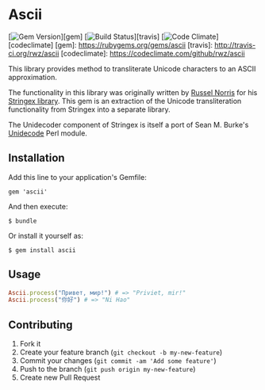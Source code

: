 # Ascii
[![Gem Version](https://img.shields.io/gem/v/ascii.svg)][gem]
[![Build Status](https://img.shields.io/travis/rwz/ascii.svg)][travis]
[![Code Climate](https://img.shields.io/codeclimate/github/rwz/ascii.svg)][codeclimate]
[gem]: https://rubygems.org/gems/ascii
[travis]: http://travis-ci.org/rwz/ascii
[codeclimate]: https://codeclimate.com/github/rwz/ascii

This library provides method to transliterate Unicode characters to an ASCII
approximation.

The functionality in this library was originally written by [Russel Norris](http://github.com/rsl)
for his [Stringex library](http://github.com/rsl/stringex). This gem is an
extraction of the Unicode transliteration functionality from Stringex into a
separate library.

The Unidecoder component of Stringex is itself a port of Sean M. Burke's
[Unidecode](http://search.cpan.org/dist/Text-Unidecode/lib/Text/Unidecode.pm)
Perl module.

## Installation

Add this line to your application's Gemfile:

    gem 'ascii'

And then execute:

    $ bundle

Or install it yourself as:

    $ gem install ascii

## Usage

```ruby
Ascii.process("Привет, мир!") # => "Priviet, mir!"
Ascii.process("你好") # => "Ni Hao"
```

## Contributing

1. Fork it
2. Create your feature branch (`git checkout -b my-new-feature`)
3. Commit your changes (`git commit -am 'Add some feature'`)
4. Push to the branch (`git push origin my-new-feature`)
5. Create new Pull Request
